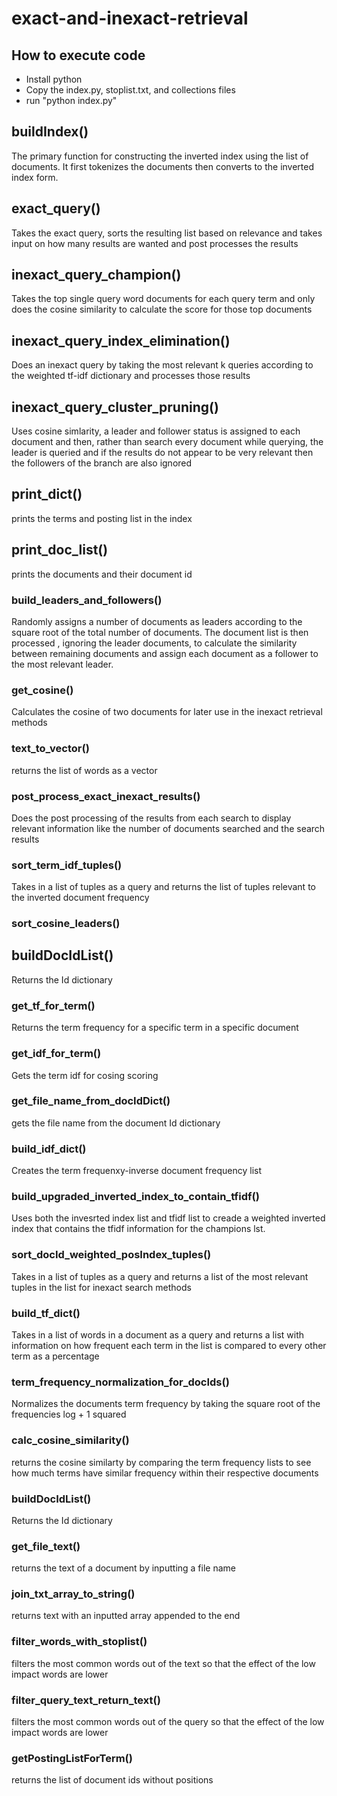 # exact-and-inexact-retrieval

## How to execute code
  - Install python
  - Copy the index.py, stoplist.txt, and collections files
  - run "python index.py"

## buildIndex()
The primary function for constructing the inverted index using the list of documents. It first tokenizes the documents then converts to the inverted index form.

## exact_query()
Takes the exact query, sorts the resulting list based on relevance and takes input on how many results are wanted and post processes the results

## inexact_query_champion()
Takes the top single query word documents for each query term and only does the cosine similarity to calculate the score for those top documents

## inexact_query_index_elimination()
Does an inexact query by taking the most relevant k queries according to the weighted tf-idf dictionary and processes those results

## inexact_query_cluster_pruning()
Uses cosine simlarity, a leader and follower status is assigned to each document and then, rather than search every document while querying, the leader is queried and if the results do not appear to be very relevant then the followers of the branch are also ignored

## print_dict()
prints the terms and posting list in the index

## print_doc_list()
prints the documents and their document id

### build_leaders_and_followers()
Randomly assigns a number of documents as leaders according to the square root of the total number of documents. The document list is then processed , ignoring the leader documents, to calculate the similarity between remaining documents and assign each document as a follower to the most relevant leader.

### get_cosine()
Calculates the cosine of two documents for later use in the inexact retrieval methods

### text_to_vector()
returns the list of words as a vector

### post_process_exact_inexact_results()
Does the post processing of the results from each search to display relevant information like the number of documents searched and the search results

### sort_term_idf_tuples()
Takes in a list of tuples as a query and returns the list of tuples relevant to the inverted document frequency

### sort_cosine_leaders()

## buildDocIdList()
Returns the Id dictionary

### get_tf_for_term()
Returns the term frequency for a specific term in a specific document

### get_idf_for_term()
Gets the term idf for cosing scoring

### get_file_name_from_docIdDict()
gets the file name from the document Id dictionary

### build_idf_dict()
Creates the term frequenxy-inverse document frequency list

### build_upgraded_inverted_index_to_contain_tfidf()
Uses both the invesrted index list and tfidf list to creade a weighted inverted index that contains the tfidf information for the champions lst.

### sort_docId_weighted_posIndex_tuples()
Takes in a list of tuples as a query and returns a list of the most relevant tuples in the list for inexact search methods

### build_tf_dict()
Takes in a list of words in a document as a query and returns a list with information on how frequent each term in the list is compared to every other term as a percentage

### term_frequency_normalization_for_docIds()
Normalizes the documents term frequency by taking the square root of the frequencies log + 1 squared

### calc_cosine_similarity()
returns the cosine similarty by comparing the term frequency lists to see how much terms have similar frequency within their respective documents

### buildDocIdList()
Returns the Id dictionary

### get_file_text()
returns the text of a document by inputting a file name

### join_txt_array_to_string()
returns text with an inputted array appended to the end

### filter_words_with_stoplist()
filters the most common words out of the text so that the effect of the low impact words are lower

### filter_query_text_return_text()
filters the most common words out of the query so that the effect of the low impact words are lower

### getPostingListForTerm()
returns the list of document ids without positions
